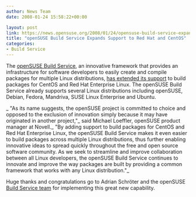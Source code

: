 ```yaml
---
author: News Team
date: 2008-01-24 15:58:22+00:00

layout: post
link: https://news.opensuse.org/2008/01/24/opensuse-build-service-expands-support-to-red-hat-and-centos/
title: "openSUSE Build Service Expands Support to Red Hat and CentOS"
categories:
- Build Service
---
```

The [openSUSE Build Service](http://opensuse.org/Build_Service), an innovative framework that provides an infrastructure for software developers to easily create and compile packages for multiple Linux distributions, [has extended its support](http://www.novell.com/news/press/the-opensuse-build-service-expands-support-to-red-hat-and-centos/) to build packages for CentOS and Red Hat Enterprise Linux. The openSUSE Build Service already supports several Linux distributions including openSUSE, Debian, Fedora, Mandriva, SUSE Linux Enterprise and Ubuntu.

_ "As its name suggests, the openSUSE project is committed to choice and opposed to the exclusion of innovation simply because it may have originated in another project,"_ said Michael Loeffler, openSUSE product manager at Novell._ "By adding support to build packages for CentOS and Red Hat Enterprise Linux, the openSUSE Build Service makes it even easier to build packages across multiple Linux distributions, thus further enabling innovative ideas to spread quickly throughout the free and open source software community. As we seek to streamline and improve collaboration between all Linux developers, the openSUSE Build Service continues to innovate and improve the way packages are built by providing a common framework that works with any Linux distribution."_

Huge thanks and congratulations go to Adrian Schröter and the openSUSE [Build Service team](http://en.opensuse.org/Build_Service_Team) for implementing this great new capability. 		
